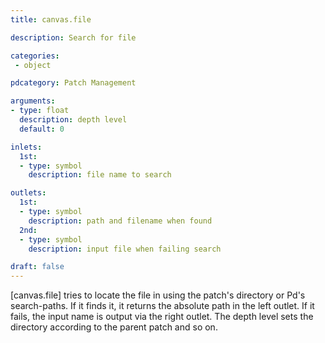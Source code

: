 ```yaml
---
title: canvas.file

description: Search for file

categories:
 - object

pdcategory: Patch Management

arguments:
- type: float
  description: depth level
  default: 0

inlets:
  1st:
  - type: symbol
    description: file name to search

outlets:
  1st:
  - type: symbol
    description: path and filename when found
  2nd:
  - type: symbol
    description: input file when failing search

draft: false
---
```


[canvas.file] tries to locate the file in using the patch's directory or Pd's search-paths. If it finds it, it returns the absolute path in the left outlet. If it fails, the input name is output via the right outlet. The depth level sets the directory according to the parent patch and so on.